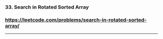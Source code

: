 ### 33. Search in Rotated Sorted Array
### https://leetcode.com/problems/search-in-rotated-sorted-array/
---
